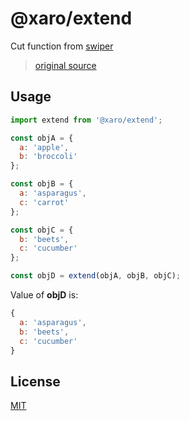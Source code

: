 # @xaro/extend

Cut function from [swiper](https://github.com/nolimits4web/swiper)
> [original source](https://github.com/nolimits4web/swiper/blob/master/src/utils/utils.js#L75)

## Usage
```js
import extend from '@xaro/extend';

const objA = {
  a: 'apple',
  b: 'broccoli'
};

const objB = {
  a: 'asparagus',
  c: 'carrot'
};

const objC = {
  b: 'beets',
  c: 'cucumber'
};

const objD = extend(objA, objB, objC);
```
Value of **objD** is:
```js
{
  a: 'asparagus',
  b: 'beets',
  c: 'cucumber'
}
```

## License
[MIT](LICENSE)